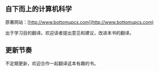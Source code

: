 ## 自下而上的计算机科学

原著网站：[http://www.bottomupcs.com](http://www.bottomupcs.com)

出于学习目的翻译。欢迎读者提出意见和建议，改进本书的翻译。

## 更新节奏

不定期更新，欢迎合作一起翻译这本有趣的书。


